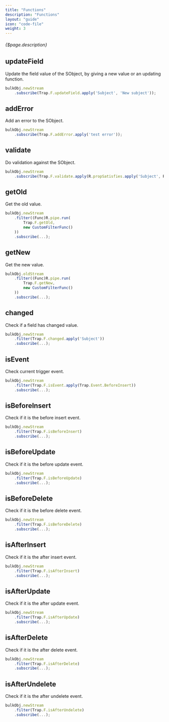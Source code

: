 ```yaml
---
title: "Functions"
description: "Functions"
layout: "guide"
icon: "code-file"
weight: 3
---
```


###### {$page.description}

<article id="1">

## updateField

Update the field value of the SObject, by giving a new value or an updating function.

```javascript
bulkObj.newStream
    .subscribe(Trap.F.updateField.apply('Subject', 'New subject'));
```

</article>

<article id="2">

## addError

Add an error to the SObject.

```javascript
bulkObj.newStream
    .subscribe(Trap.F.addError.apply('test error'));
```

</article>

<article id="3">

## validate

Do validation against the SObject.

```javascript
bulkObj.newStream
    .subscribe(Trap.F.validate.apply(R.propSatisfies.apply('Subject', R.isNotNull), 'Should not be null'));
```

</article>

<article id="4">

## getOld

Get the old value.

```javascript
bulkObj.newStream
    .filter((Func)R.pipe.run(
        Trap.F.getOld,
        new CustomFilterFunc()
    ))
    .subscribe(...);
```

</article>

<article id="5">

## getNew

Get the new value.

```javascript
bulkObj.oldStream
    .filter((Func)R.pipe.run(
        Trap.F.getNew,
        new CustomFilterFunc()
    ))
    .subscribe(...);
```

</article>

<article id="6">

## changed

Check if a field has changed value.

```javascript
bulkObj.newStream
    .filter(Trap.F.changed.apply('Subject'))
    .subscribe(...);
```

</article>

<article id="7">

## isEvent

Check current trigger event.

```javascript
bulkObj.newStream
    .filter(Trap.F.isEvent.apply(Trap.Event.BeforeInsert))
    .subscribe(...);
```

</article>

<article id="8">

## isBeforeInsert

Check if it is the before insert event.

```javascript
bulkObj.newStream
    .filter(Trap.F.isBeforeInsert)
    .subscribe(...);
```

</article>

<article id="9">

## isBeforeUpdate

Check if it is the before update event.

```javascript
bulkObj.newStream
    .filter(Trap.F.isBeforeUpdate)
    .subscribe(...);
```

</article>

<article id="10">

## isBeforeDelete

Check if it is the before delete event.

```javascript
bulkObj.newStream
    .filter(Trap.F.isBeforeDelete)
    .subscribe(...);
```

</article>

<article id="11">

## isAfterInsert

Check if it is the after insert event.

```javascript
bulkObj.newStream
    .filter(Trap.F.isAfterInsert)
    .subscribe(...);
```

</article>

<article id="12">

## isAfterUpdate

Check if it is the after update event.

```javascript
bulkObj.newStream
    .filter(Trap.F.isAfterUpdate)
    .subscribe(...);
```

</article>

<article id="13">

## isAfterDelete

Check if it is the after delete event.

```javascript
bulkObj.newStream
    .filter(Trap.F.isAfterDelete)
    .subscribe(...);
```

</article>

<article id="14">

## isAfterUndelete

Check if it is the after undelete event.

```javascript
bulkObj.newStream
    .filter(Trap.F.isAfterUndelete)
    .subscribe(...);
```

</article>
